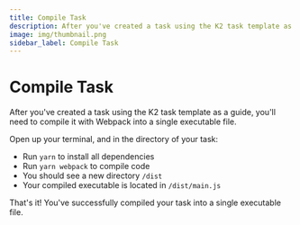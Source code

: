 ```yaml
---
title: Compile Task
description: After you've created a task using the K2 task template as a guide, you'll need to compile it with Webpack into a single executable file.
image: img/thumbnail.png
sidebar_label: Compile Task
---
```


# Compile Task

After you've created a task using the K2 task template as a guide, you'll need to compile it with Webpack into a single executable file.

Open up your terminal, and in the directory of your task:

- Run `yarn` to install all dependencies
- Run `yarn webpack` to compile code
- You should see a new directory `/dist`
- Your compiled executable is located in `/dist/main.js`

That's it! You've successfully compiled your task into a single executable file.
